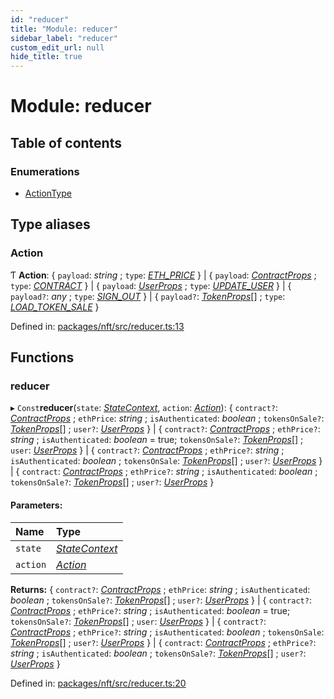 ```yaml
---
id: "reducer"
title: "Module: reducer"
sidebar_label: "reducer"
custom_edit_url: null
hide_title: true
---
```


# Module: reducer

## Table of contents

### Enumerations

- [ActionType](../enums/reducer.actiontype.md)

## Type aliases

### Action

Ƭ **Action**: { `payload`: *string* ; `type`: [*ETH\_PRICE*](../enums/reducer.actiontype.md#eth_price)  } \| { `payload`: [*ContractProps*](types.md#contractprops) ; `type`: [*CONTRACT*](../enums/reducer.actiontype.md#contract)  } \| { `payload`: [*UserProps*](types.md#userprops) ; `type`: [*UPDATE\_USER*](../enums/reducer.actiontype.md#update_user)  } \| { `payload?`: *any* ; `type`: [*SIGN\_OUT*](../enums/reducer.actiontype.md#sign_out)  } \| { `payload?`: [*TokenProps*](components_token.md#tokenprops)[] ; `type`: [*LOAD\_TOKEN\_SALE*](../enums/reducer.actiontype.md#load_token_sale)  }

Defined in: [packages/nft/src/reducer.ts:13](https://github.com/xr3ngine/xr3ngine/blob/716a06460/packages/nft/src/reducer.ts#L13)

## Functions

### reducer

▸ `Const`**reducer**(`state`: [*StateContext*](../interfaces/state.statecontext.md), `action`: [*Action*](reducer.md#action)): { `contract?`: [*ContractProps*](types.md#contractprops) ; `ethPrice`: *string* ; `isAuthenticated`: *boolean* ; `tokensOnSale?`: [*TokenProps*](components_token.md#tokenprops)[] ; `user?`: [*UserProps*](types.md#userprops)  } \| { `contract?`: [*ContractProps*](types.md#contractprops) ; `ethPrice?`: *string* ; `isAuthenticated`: *boolean* = true; `tokensOnSale?`: [*TokenProps*](components_token.md#tokenprops)[] ; `user`: [*UserProps*](types.md#userprops)  } \| { `contract?`: [*ContractProps*](types.md#contractprops) ; `ethPrice?`: *string* ; `isAuthenticated`: *boolean* ; `tokensOnSale`: [*TokenProps*](components_token.md#tokenprops)[] ; `user?`: [*UserProps*](types.md#userprops)  } \| { `contract`: [*ContractProps*](types.md#contractprops) ; `ethPrice?`: *string* ; `isAuthenticated`: *boolean* ; `tokensOnSale?`: [*TokenProps*](components_token.md#tokenprops)[] ; `user?`: [*UserProps*](types.md#userprops)  }

#### Parameters:

Name | Type |
:------ | :------ |
`state` | [*StateContext*](../interfaces/state.statecontext.md) |
`action` | [*Action*](reducer.md#action) |

**Returns:** { `contract?`: [*ContractProps*](types.md#contractprops) ; `ethPrice`: *string* ; `isAuthenticated`: *boolean* ; `tokensOnSale?`: [*TokenProps*](components_token.md#tokenprops)[] ; `user?`: [*UserProps*](types.md#userprops)  } \| { `contract?`: [*ContractProps*](types.md#contractprops) ; `ethPrice?`: *string* ; `isAuthenticated`: *boolean* = true; `tokensOnSale?`: [*TokenProps*](components_token.md#tokenprops)[] ; `user`: [*UserProps*](types.md#userprops)  } \| { `contract?`: [*ContractProps*](types.md#contractprops) ; `ethPrice?`: *string* ; `isAuthenticated`: *boolean* ; `tokensOnSale`: [*TokenProps*](components_token.md#tokenprops)[] ; `user?`: [*UserProps*](types.md#userprops)  } \| { `contract`: [*ContractProps*](types.md#contractprops) ; `ethPrice?`: *string* ; `isAuthenticated`: *boolean* ; `tokensOnSale?`: [*TokenProps*](components_token.md#tokenprops)[] ; `user?`: [*UserProps*](types.md#userprops)  }

Defined in: [packages/nft/src/reducer.ts:20](https://github.com/xr3ngine/xr3ngine/blob/716a06460/packages/nft/src/reducer.ts#L20)
